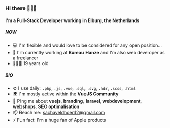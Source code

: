 ### Hi there 🙋🏼‍♂️

#### I'm a Full-Stack Developer working in Elburg, the Netherlands

##### NOW

- 💻 I'm flexible and would love to be considered for any open position…
- 🏢 I'm currently working at **Bureau Hanze** and I'm also web developer as a freelancer
- 🧑🏼‍💻 19 years old

##### BIO

- ⚙️ I use daily: `.php`, `.js`, `.vue`, `.sql`, `.svg`, `.hdr`, `.scss`, `.html`
- 🌍 I'm mostly active within the **VueJS Community**
- 💬 Ping me about **vuejs**, **branding**, **laravel**, **webdevelopment**, **webshops**, **SEO optimalisation**
- 📫 Reach me: sachaveldhoen12@gmail.com
- ⚡️ Fun fact: I'm a huge fan of Apple products
